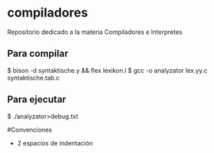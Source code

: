 # compiladores
Repositorio dedicado a la materia Compiladores e Interpretes

## Para compilar

$ bison -d syntaktische.y && flex lexikon.l
$ gcc -o analyzator lex.yy.c syntaktische.tab.c

## Para ejecutar

$ ./analyzator>debug.txt


#Convenciones
- 2 espacios de indentación